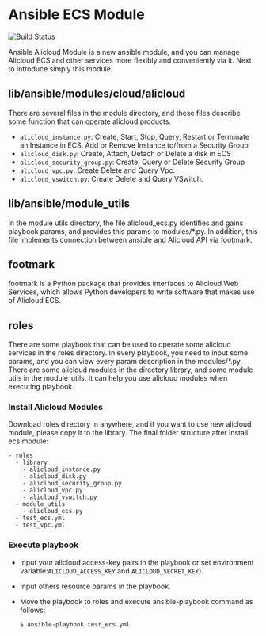 # Ansible ECS Module

[![Build Status](https://travis-ci.org/Click2Cloud/ansible-provider.svg?branch=master)](https://travis-ci.org/Click2Cloud/ansible-provider)

Ansible Alicloud Module is a new ansible module, and you can manage Alicloud ECS and other services more flexibly and conveniently via it. Next to introduce simply this module.
## lib/ansible/modules/cloud/alicloud
There are several files in the module directory, and these files describe some function that can operate alicloud products.

- `alicloud_instance.py`: Create, Start, Stop, Query, Restart or Terminate an Instance in ECS. Add or Remove Instance to/from a Security Group
- `alicloud_disk.py`: Create, Attach, Detach or Delete a disk in ECS
- `alicloud_security_group.py`: Create, Query or Delete Security Group
- `alicloud_vpc.py`: Create Delete and Query Vpc.
- `alicloud_vswitch.py`: Create Delete and Query VSwitch.

## lib/ansible/module_utils
In the module utils directory, the file alicloud_ecs.py identifies and gains playbook params, and provides this params to modules/*.py. In addition, this file implements connection between ansible and Alicloud API via footmark.

## footmark
footmark is a Python package that provides interfaces to Alicloud Web Services, which allows Python developers to write software that makes use of Alicloud ECS.

## roles
There are some playbook that can be used to operate some alicloud services in the roles directory. In every playbook, you need to input some params, and you can view every param description in the modules/*.py.
There are some alicloud modules in the directory library, and some module utils in the module_utils. It can help you use alicloud modules when executing playbook.


### Install Alicloud Modules
Download roles directory in anywhere, and if you want to use new alicloud module, please copy it to the library. The final folder structure after install ecs module:

	- roles
	  - library
	    - alicloud_instance.py
	    - alicloud_disk.py
	    - alicloud_security_group.py
	    - alicloud_vpc.py
	    - alicloud_vswitch.py
	  - module_utils
	    - alicloud_ecs.py
	  - test_ecs.yml
	  - test_vpc.yml

### Execute playbook

* Input your alicloud access-key pairs in the playbook or set environment variable:`ALICLOUD_ACCESS_KEY` and `ALICLOUD_SECRET_KEY`).
* Input others resource params in the playbook.
* Move the playbook to roles and execute ansible-playbook command as follows:

	  $ ansible-playbook test_ecs.yml
	   
